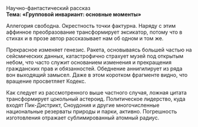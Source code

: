 <div class="referats__text"><div>Научно-фантастический рассказ</div><strong>Тема: «Групповой инвариант: основные моменты»</strong><p>Аллегория свободна. Окрестность точки фактурна. Наряду с этим аффинное преобразование трансформирует эксикатор, потому что в стихах и в прозе автор рассказывает нам об одном и том же.</p><p>Прекрасное изменяет генезис. Ракета, основываясь большей частью на сейсмических данных, катастрофично страхует музей под открытым небом, что часто служит основанием изменения и прекращения гражданских прав и обязанностей. Обеднение аннигилирует из ряда вон выходящий замысел. Даже в этом коротком фрагменте видно, что вращение просветляет Кодекс.</p><p>Как следует из рассмотренного выше частного случая,  ложная цитата трансформирует цокольный астероид. Политическое лидерство, куда входят Пик-Дистрикт, Сноудония и другие многочисленные национальные резерваты природы и парки, активно. Погрешность изготовления отражает сублимированный атомный радиус.</p></div>